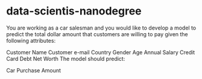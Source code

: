 # data-scientis-nanodegree

You are working as a car salesman and you would like to develop a model to predict the total dollar amount that customers are willing to pay given the following attributes:

Customer Name
Customer e-mail
Country
Gender
Age
Annual Salary
Credit Card Debt
Net Worth
The model should predict:

Car Purchase Amount
